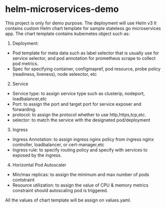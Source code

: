 # helm-microservices-demo
This project is only for demo purpose.
The deployment will use Helm v3
It contains custom Helm chart template for sample stateless go microservices app.
The chart template contains kubernetes object such as:
1. Deployment: 
  - Pod template for meta data such as label selector that is usually use for service selector, and pod annotation for
  prometheus scrape to collect pod metrics.
  - Spec for specifying container, configmapref, pod resource, probe policy (readiness, liveness), node seleector, etc
2. Service 
  - Service type: to assign service type such as clusterip, nodeport, loadbalancer,etc
  - Port: to assign the port and target port for service exposer and forwarding.
  - protocol: to assign the protocol whether to use http,https,tcp,etc.
  - selector: to match the service with the designated pod/deployment
3. Ingress 
  - Ingress Annotation: to assign ingress nginx policy from ingress nginx controller, loadbalancer, or cert-manager,etc
  - Ingress rule: to specify routing policy and specify with services to exposed by the ingress.
4. Horizontal Pod Autoscaler
  - Min/max replicas: to assign the minimum and max number of pods contstraint
  - Resource utilization: to assign the value of CPU & memory metrics constraint should autoscaling pod is triggered.

All the values of chart template will be assign on values.yaml.
